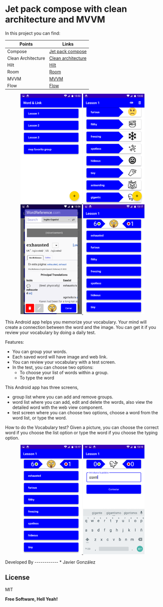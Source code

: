 # Jet pack compose with clean architecture and MVVM
In this project you can find:

| Points | Links |
| ------ | ------ |
| Compose | [Jet pack compose][PlDb] |
| Clean Architecture | [Clean architecture][PlGh] |
| Hilt | [Hilt][hilt] |
| Room | [Room][room] |
| MVVM | [MVVM][mvvm] |
| Flow | [Flow][flow] |

<p align="center">
 <a href="https://github.com/thedeveloperworldisyours/ComposeClean/tree/master/app/src/main/java/com/a/vocabulary15/presentation/group" class="class"> 
  <img src="https://github.com/thedeveloperworldisyours/ComposeClean/blob/master/screens/Screenshot_group_list.png" width="200px" /> 
 </a>
 <a href="https://github.com/thedeveloperworldisyours/ComposeClean/tree/master/app/src/main/java/com/a/vocabulary15/presentation/element" class="class"> 
  <img src="https://github.com/thedeveloperworldisyours/ComposeClean/blob/master/screens/Screenshot_element_list.png" width="200px" /> 
 </a>
 <a href="https://github.com/thedeveloperworldisyours/ComposeClean/blob/master/app/src/main/java/com/a/vocabulary15/presentation/element/DetailDialog.kt" class="class"> 
  <img src="https://github.com/thedeveloperworldisyours/ComposeClean/blob/master/screens/Screenshot_detail_word.png" width="200px" /> 
 </a>
 <a href="https://github.com/thedeveloperworldisyours/ComposeClean/tree/master/app/src/main/java/com/a/vocabulary15/presentation/test" class="class"> 
  <img src="https://github.com/thedeveloperworldisyours/ComposeClean/blob/master/screens/Screenshot_list_option.png" width="200px" />
 </a>
</p>

This Android app helps you memorize your vocabulary. Your mind will create a connection between the word and the image. You can get it if you review your vocabulary by doing a daily test.

Features:
+ You can group your words. 
+ Each saved word will have image and web link.
+ You can review your vocabulary with a test screen.
+ In the test, you can choose two options:
     - To choose your list of words within a group.
     - To type the word

This Android app has three screens,
+ group list where you can add and remove groups.
+ word list where you can add, edit and delete the words, also view the detailed word with the web view component.
+ test screen where you can choose two options, choose a word from the word list, or type the word.

How to do the Vocabulary test?
Given a picture, you can choose the correct word if you choose the list option or type the word if you choose the typing option.

<p align="center">
 <a href="https://github.com/thedeveloperworldisyours/ComposeClean/tree/master/app/src/main/java/com/a/vocabulary15/presentation/test" class="class"> 
  <img src="https://github.com/thedeveloperworldisyours/ComposeClean/blob/master/screens/Screenshot_list_option.png" width="200px" />
 </a>
 <a href="https://github.com/thedeveloperworldisyours/ComposeClean/tree/master/app/src/main/java/com/a/vocabulary15/presentation/test" class="class"> 
  <img src="https://github.com/thedeveloperworldisyours/ComposeClean/blob/master/screens/Screenshot_type_option.png" width="200px" />
 </a>
</p>
Developed By
------------
* Javier González 

<a href="https://www.linkedin.com/in/javier-gonz%C3%A1lez-cabezas/">
</a>

## License

MIT

**Free Software, Hell Yeah!**

[//]: # (These are reference links used in the body of this note and get stripped out when the markdown processor does its job. There is no need to format nicely because it shouldn't be seen. Thanks SO - http://stackoverflow.com/questions/4823468/store-comments-in-markdown-syntax)


   [PlDb]: <https://developer.android.com/jetpack/compose?gclid=EAIaIQobChMI8uHo_PH58gIVYoBQBh1xgAvFEAAYASAAEgI1nfD_BwE&gclsrc=aw.ds>
   [PlGh]: <https://blog.cleancoder.com/uncle-bob/2012/08/13/the-clean-architecture.html>
   [hilt]: <https://developer.android.com/training/dependency-injection/hilt-android?hl=es-419>
   [room]: <https://developer.android.com/training/data-storage/room>
   [mvvm]: <https://en.wikipedia.org/wiki/Model%E2%80%93view%E2%80%93viewmodel>
   [flow]: <https://developer.android.com/kotlin/flow>
